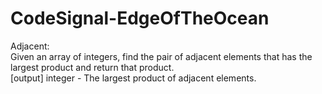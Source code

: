 # CodeSignal-EdgeOfTheOcean

Adjacent:  
Given an array of integers, find the pair of adjacent elements that has the largest product and return that product.  
[output] integer - The largest product of adjacent elements.  

